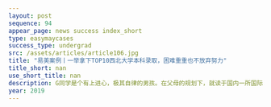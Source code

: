 ```yaml
---
layout: post
sequence: 94
appear_page: news success index_short
type: easymaycases
success_type: undergrad
src: /assets/articles/article106.jpg
title: "易美案例丨一举拿下TOP10西北大学本科录取，困难重重也不放弃努力"
title_short: nan
use_short_title: nan
description: G同学是个有上进心，极其自律的男孩。在父母的规划下，就读于国内一所国际中学，勤于律己，GPA保持在全年级前30名的高水平线上。G同学的成绩使母亲颇为自豪，然而在成绩同样亮眼的学长遭遇申请滑铁卢后，G同学陷入了深深的忧虑
year: 2019
---
```


